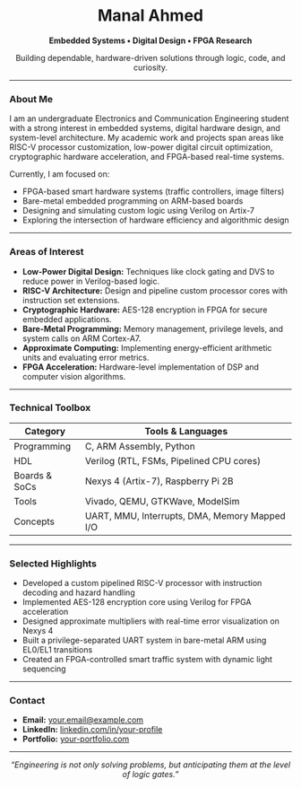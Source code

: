 <h1 align="center">Manal Ahmed</h1>
<p align="center"><strong>Embedded Systems • Digital Design • FPGA Research</strong></p>
<p align="center">Building dependable, hardware-driven solutions through logic, code, and curiosity.</p>

---

### About Me

I am an undergraduate Electronics and Communication Engineering student with a strong interest in embedded systems, digital hardware design, and system-level architecture. My academic work and projects span areas like RISC-V processor customization, low-power digital circuit optimization, cryptographic hardware acceleration, and FPGA-based real-time systems.

Currently, I am focused on:

- FPGA-based smart hardware systems (traffic controllers, image filters)
- Bare-metal embedded programming on ARM-based boards
- Designing and simulating custom logic using Verilog on Artix-7
- Exploring the intersection of hardware efficiency and algorithmic design

---

### Areas of Interest

- **Low-Power Digital Design:** Techniques like clock gating and DVS to reduce power in Verilog-based logic.
- **RISC-V Architecture:** Design and pipeline custom processor cores with instruction set extensions.
- **Cryptographic Hardware:** AES-128 encryption in FPGA for secure embedded applications.
- **Bare-Metal Programming:** Memory management, privilege levels, and system calls on ARM Cortex-A7.
- **Approximate Computing:** Implementing energy-efficient arithmetic units and evaluating error metrics.
- **FPGA Acceleration:** Hardware-level implementation of DSP and computer vision algorithms.

---

### Technical Toolbox

| Category        | Tools & Languages                              |
|----------------|--------------------------------------------------|
| Programming     | C, ARM Assembly, Python                         |
| HDL             | Verilog (RTL, FSMs, Pipelined CPU cores)        |
| Boards & SoCs   | Nexys 4 (Artix-7), Raspberry Pi 2B              |
| Tools           | Vivado, QEMU, GTKWave, ModelSim                 |
| Concepts        | UART, MMU, Interrupts, DMA, Memory Mapped I/O   |

---

### Selected Highlights

- Developed a custom pipelined RISC-V processor with instruction decoding and hazard handling
- Implemented AES-128 encryption core using Verilog for FPGA acceleration
- Designed approximate multipliers with real-time error visualization on Nexys 4
- Built a privilege-separated UART system in bare-metal ARM using EL0/EL1 transitions
- Created an FPGA-controlled smart traffic system with dynamic light sequencing

---

### Contact

- **Email:** your.email@example.com  
- **LinkedIn:** [linkedin.com/in/your-profile](https://linkedin.com/in/your-profile)  
- **Portfolio:** [your-portfolio.com](https://your-portfolio.com)  

---

<p align="center">
  <i>“Engineering is not only solving problems, but anticipating them at the level of logic gates.”</i>
</p>
